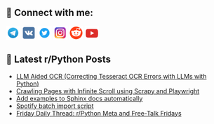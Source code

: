 ## 🔎 Connect with me:
[<img src="https://github.com/bullbesh/bullbesh/blob/main/images/Telegram.png" width="32" height="32" />](https://t.me/bullbesh)
[<img src="https://github.com/bullbesh/bullbesh/blob/main/images/VK.png" width="32" height="32" />](https://vk.com/bullbesh)
[<img src="https://github.com/bullbesh/bullbesh/blob/main/images/Twitter.png" width="32" height="32" />](https://twitter.com/bullbesh1)
[<img src="https://github.com/bullbesh/bullbesh/blob/main/images/Instagram.png" width="32" height="32" />](https://www.instagram.com/bullbesh)
[<img src="https://github.com/bullbesh/bullbesh/blob/main/images/Reddit.png" width="32" height="32" />](https://www.reddit.com/user/bullbesh)
[<img src="https://github.com/bullbesh/bullbesh/blob/main/images/YouTube.png" width="32" height="32" />](https://www.youtube.com/channel/UCtfjRs6uzgq5mfm8S06WTcg)

## 📕 Latest r/Python Posts
<!-- BLOG-POST-LIST:START -->
- [LLM Aided OCR &lpar;Correcting Tesseract OCR Errors with LLMs with Python&rpar;](https://www.reddit.com/r/Python/comments/1eo6dxz/llm_aided_ocr_correcting_tesseract_ocr_errors/)
- [Crawling Pages with Infinite Scroll using Scrapy and Playwright](https://www.reddit.com/r/Python/comments/1eo2yry/crawling_pages_with_infinite_scroll_using_scrapy/)
- [Add examples to Sphinx docs automatically](https://www.reddit.com/r/Python/comments/1eo0yie/add_examples_to_sphinx_docs_automatically/)
- [Spotify batch import script](https://www.reddit.com/r/Python/comments/1enp91w/spotify_batch_import_script/)
- [Friday Daily Thread: r/Python Meta and Free-Talk Fridays](https://www.reddit.com/r/Python/comments/1enldf3/friday_daily_thread_rpython_meta_and_freetalk/)
<!-- BLOG-POST-LIST:END -->
